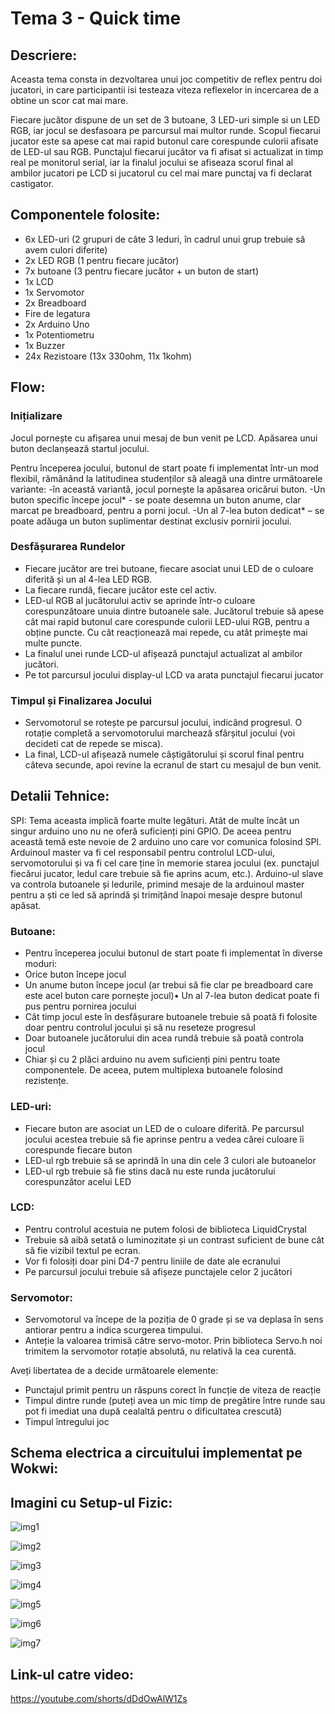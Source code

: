 # Tema 3 - Quick time

## Descriere:
Aceasta tema consta in dezvoltarea unui joc competitiv de reflex pentru doi jucatori, in care participantii isi testeaza viteza reflexelor in incercarea de a obtine un scor cat mai mare.

Fiecare jucător dispune de un set de 3 butoane, 3 LED-uri simple si un LED RGB, iar jocul se desfasoara pe parcursul mai multor runde. Scopul fiecarui jucator este sa apese cat mai rapid butonul care corespunde culorii afisate de LED-ul sau RGB. Punctajul fiecarui jucător va fi afisat si actualizat in timp real pe monitorul serial, iar la finalul jocului se afiseaza scorul final al ambilor jucatori pe LCD si jucatorul cu cel mai mare punctaj va fi declarat castigator.

  ## Componentele folosite:
  - 6x LED-uri (2 grupuri de câte 3 leduri, în cadrul unui grup trebuie să avem culori diferite)
   - 2x LED RGB (1 pentru fiecare jucător)
   - 7x butoane (3 pentru fiecare jucător + un buton de start)
  - 1x LCD
- 1x Servomotor
 - 2x Breadboard
 - Fire de legatura
 - 2x Arduino Uno
 - 1x Potentiometru
 - 1x Buzzer
 - 24x Rezistoare (13x 330ohm, 11x 1kohm)

## Flow:

### Inițializare

Jocul pornește cu afișarea unui mesaj de bun venit pe LCD. Apăsarea unui buton declanșează startul jocului.

Pentru începerea jocului, butonul de start poate fi implementat într-un mod flexibil, rămânând la latitudinea studenților să aleagă una dintre următoarele variante:
    -în această variantă, jocul pornește la apăsarea oricărui buton.
    -Un buton specific începe jocul* - se poate desemna un buton anume, clar marcat pe breadboard, pentru a porni jocul.
    -Un al 7-lea buton dedicat* – se poate adăuga un buton suplimentar destinat exclusiv pornirii jocului.

### Desfășurarea Rundelor

   - Fiecare jucător are trei butoane, fiecare asociat unui LED de o culoare diferită și un al 4-lea LED RGB.
   - La fiecare rundă, fiecare jucător este cel activ.
   - LED-ul RGB al jucătorului activ se aprinde într-o culoare corespunzătoare unuia dintre butoanele sale. Jucătorul trebuie să apese cât mai rapid butonul care corespunde culorii LED-ului RGB, pentru a obține puncte. Cu cât reacționează mai repede, cu atât primește mai multe puncte.
   - La finalul unei runde LCD-ul afișează punctajul actualizat al ambilor jucători.
   - Pe tot parcursul jocului display-ul LCD va arata punctajul fiecarui jucator

### Timpul și Finalizarea Jocului

  - Servomotorul se rotește pe parcursul jocului, indicând progresul. O rotație completă a servomotorului marchează sfârșitul jocului (voi decideti cat de repede se misca).
  - La final, LCD-ul afișează numele câștigătorului și scorul final pentru câteva secunde, apoi revine la ecranul de start cu mesajul de bun venit.

## Detalii Tehnice:

 SPI: Tema aceasta implică foarte multe legături. Atât de multe încât un singur arduino uno nu ne oferă suficienți pini GPIO. De aceea pentru această temă este nevoie de 2 arduino uno care vor comunica folosind SPI. Arduinoul master va fi cel responsabil pentru controlul LCD-ului, servomotorului și va fi cel care ține în memorie starea jocului (ex. punctajul fiecărui jucator, ledul care trebuie să fie aprins acum, etc.). Arduino-ul slave va controla butoanele și ledurile, primind mesaje de la arduinoul master pentru a ști ce led să aprindă și trimițând înapoi mesaje despre butonul apăsat. 
 
 ### Butoane:

   - Pentru începerea jocului butonul de start poate fi implementat în diverse moduri:
   - Orice buton începe jocul
   - Un anume buton începe jocul (ar trebui să fie clar pe breadboard care este acel buton care pornește jocul)• Un al 7-lea buton dedicat poate fi pus pentru pornirea jocului
   - Cât timp jocul este în desfășurare butoanele trebuie să poată fi folosite doar pentru controlul jocului și să nu reseteze progresul
   - Doar butoanele jucătorului din acea rundă trebuie să poată controla jocul
   - Chiar și cu 2 plăci arduino nu avem suficienți pini pentru toate componentele. De aceea, putem multiplexa butoanele folosind rezistențe.

 ###  LED-uri:

   - Fiecare buton are asociat un LED de o culoare diferită. Pe parcursul jocului acestea trebuie să fie aprinse pentru a vedea cărei culoare îi corespunde fiecare buton
   - LED-ul rgb trebuie să se aprindă în una din cele 3 culori ale butoanelor
   - LED-ul rgb trebuie să fie stins dacă nu este runda jucătorului corespunzător acelui LED

 ### LCD:

   - Pentru controlul acestuia ne putem folosi de biblioteca LiquidCrystal
   - Trebuie să aibă setată o luminozitate și un contrast suficient de bune cât să fie vizibil textul pe ecran.
   - Vor fi folosiți doar pini D4-7 pentru liniile de date ale ecranului
   - Pe parcursul jocului trebuie să afișeze punctajele celor 2 jucători

 ### Servomotor:

   - Servomotorul va începe de la poziția de 0 grade și se va deplasa în sens antiorar pentru a indica scurgerea timpului.
   - Anteție la valoarea trimisă către servo-motor. Prin biblioteca Servo.h noi trimitem la servomotor rotație absolută, nu relativă la cea curentă.

Aveți libertatea de a decide următoarele elemente:

   - Punctajul primit pentru un răspuns corect în funcție de viteza de reacție
   - Timpul dintre runde (puteți avea un mic timp de pregătire între runde sau pot fi imediat una după cealaltă pentru o dificultatea crescută)
   - Timpul întregului joc

## Schema electrica a circuitului implementat pe Wokwi:


## Imagini cu Setup-ul Fizic:

![img1](./img/p1.jpeg)

![img2](./img/p2.jpeg)

![img3](./img/p3.jpeg)

![img4](./img/p4.jpeg)

![img5](./img/p5.jpeg)

![img6](./img/p6.jpeg)

![img7](./img/p7.jpeg)

## Link-ul catre video:

https://youtube.com/shorts/dDdOwAlW1Zs






